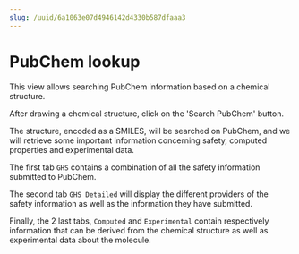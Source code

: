 ```yaml
---
slug: /uuid/6a1063e07d4946142d4330b587dfaaa3
---
```


# PubChem lookup

This view allows searching PubChem information based on a chemical structure.

After drawing a chemical structure, click on the 'Search PubChem' button.

The structure, encoded as a SMILES, will be searched on PubChem, and we will retrieve some important information concerning safety, computed properties and experimental data.

The first tab `GHS` contains a combination of all the safety information submitted to PubChem.

The second tab `GHS Detailed` will display the different providers of the safety information as well as the information they have submitted.

Finally, the 2 last tabs, `Computed` and `Experimental` contain respectively information that can be derived from the chemical structure as well as experimental data about the molecule.
